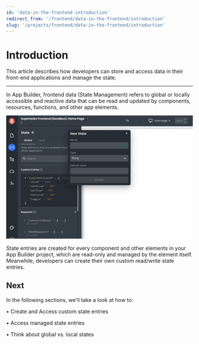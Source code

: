 ```yaml
---
id: 'data-in-the-frontend-introduction'
redirect_from: '/frontend/data-in-the-frontend/introduction'
slug: '/projects/frontend/data-in-the-frontend/introduction'
---
```


# Introduction

This article describes how developers can store and access data in their front-end applications and manage the state.

---

In App Builder, frontend data (State Management) refers to global or locally accessible and reactive data that can be read and updated by components, resources, functions, and other app elements.

![State Management](./_images/ab-state-management-into-1.png)

State entries are created for every component and other elements in your App Builder project, which are read-only and managed by the element itself. Meanwhile, developers can create their own custom read/write state entries.

## Next

In the following sections, we'll take a look at how to:

• Create and Access custom state entries

• Access managed state entries

• Think about global vs. local states
